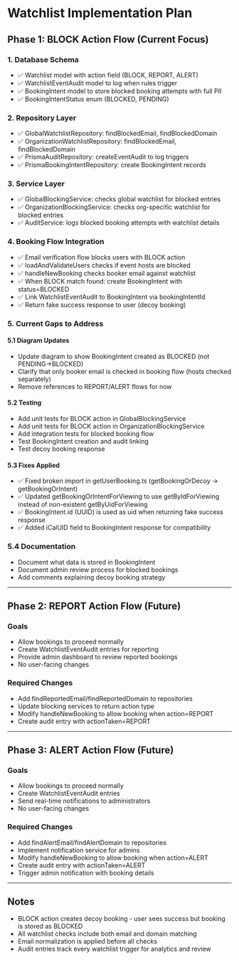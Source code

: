 # Watchlist Implementation Plan

## Phase 1: BLOCK Action Flow (Current Focus)

### 1. Database Schema
- ✅ Watchlist model with action field (BLOCK, REPORT, ALERT)
- ✅ WatchlistEventAudit model to log when rules trigger
- ✅ BookingIntent model to store blocked booking attempts with full PII
- ✅ BookingIntentStatus enum (BLOCKED, PENDING)

### 2. Repository Layer
- ✅ GlobalWatchlistRepository: findBlockedEmail, findBlockedDomain
- ✅ OrganizationWatchlistRepository: findBlockedEmail, findBlockedDomain
- ✅ PrismaAuditRepository: createEventAudit to log triggers
- ✅ PrismaBookingIntentRepository: create BookingIntent records

### 3. Service Layer
- ✅ GlobalBlockingService: checks global watchlist for blocked entries
- ✅ OrganizationBlockingService: checks org-specific watchlist for blocked entries
- ✅ AuditService: logs blocked booking attempts with watchlist details

### 4. Booking Flow Integration
- ✅ Email verification flow blocks users with BLOCK action
- ✅ loadAndValidateUsers checks if event hosts are blocked
- ✅ handleNewBooking checks booker email against watchlist
- ✅ When BLOCK match found: create BookingIntent with status=BLOCKED
- ✅ Link WatchlistEventAudit to BookingIntent via bookingIntentId
- ✅ Return fake success response to user (decoy booking)

### 5. Current Gaps to Address

#### 5.1 Diagram Updates
- Update diagram to show BookingIntent created as BLOCKED (not PENDING→BLOCKED)
- Clarify that only booker email is checked in booking flow (hosts checked separately)
- Remove references to REPORT/ALERT flows for now

#### 5.2 Testing
- Add unit tests for BLOCK action in GlobalBlockingService
- Add unit tests for BLOCK action in OrganizationBlockingService
- Add integration tests for blocked booking flow
- Test BookingIntent creation and audit linking
- Test decoy booking response

#### 5.3 Fixes Applied
- ✅ Fixed broken import in getUserBooking.ts (getBookingOrDecoy → getBookingOrIntent)
- ✅ Updated getBookingOrIntentForViewing to use getByIdForViewing instead of non-existent getByUidForViewing
- ✅ BookingIntent.id (UUID) is used as uid when returning fake success response
- ✅ Added iCalUID field to BookingIntent response for compatibility

### 5.4 Documentation
- Document what data is stored in BookingIntent
- Document admin review process for blocked bookings
- Add comments explaining decoy booking strategy

---

## Phase 2: REPORT Action Flow (Future)

### Goals
- Allow bookings to proceed normally
- Create WatchlistEventAudit entries for reporting
- Provide admin dashboard to review reported bookings
- No user-facing changes

### Required Changes
- Add findReportedEmail/findReportedDomain to repositories
- Update blocking services to return action type
- Modify handleNewBooking to allow booking when action=REPORT
- Create audit entry with actionTaken=REPORT

---

## Phase 3: ALERT Action Flow (Future)

### Goals
- Allow bookings to proceed normally
- Create WatchlistEventAudit entries
- Send real-time notifications to administrators
- No user-facing changes

### Required Changes
- Add findAlertEmail/findAlertDomain to repositories
- Implement notification service for admins
- Modify handleNewBooking to allow booking when action=ALERT
- Create audit entry with actionTaken=ALERT
- Trigger admin notification with booking details

---

## Notes
- BLOCK action creates decoy booking - user sees success but booking is stored as BLOCKED
- All watchlist checks include both email and domain matching
- Email normalization is applied before all checks
- Audit entries track every watchlist trigger for analytics and review
